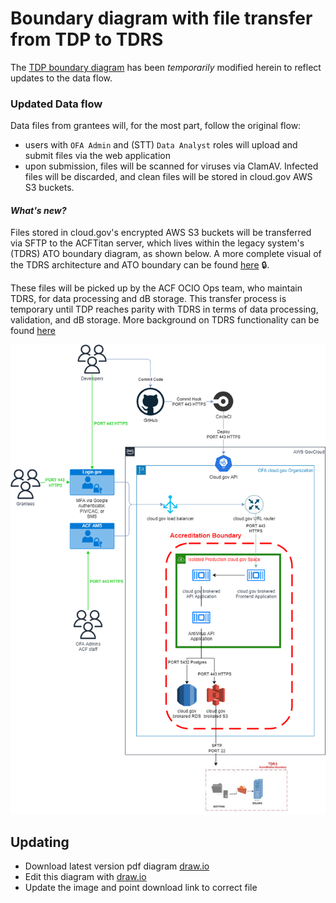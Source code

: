 # Boundary diagram with file transfer from TDP to TDRS


The [TDP boundary diagram](../boundary-diagram.md) has been _temporarily_ modified herein to reflect updates to the data flow. 




### Updated Data flow

Data files from grantees will, for the most part, follow the original flow:
- users with `OFA Admin` and (STT) `Data Analyst` roles will upload and submit files via the web application 
- upon submission, files will be scanned for viruses via ClamAV. Infected files will be discarded, and clean files will be stored in cloud.gov AWS S3 buckets. 

#### _What's new?_
Files stored in cloud.gov's encrypted AWS S3 buckets will be transferred via SFTP to the ACFTitan server, which lives within the legacy system's (TDRS) ATO boundary diagram, as shown below. A more complete visual of the TDRS architecture and ATO boundary can be found [here](https://hhsgov.sharepoint.com/sites/TANFDataPortalOFA-TestPrivateChannel/Shared%20Documents/Forms/AllItems.aspx?id=%2Fsites%2FTANFDataPortalOFA%2DTestPrivateChannel%2FShared%20Documents%2FTest%20Private%20Channel%2FExamples%2FTDRS%2FBoundary%20Diagram%2FTANF%20Network%20Diagram%2EJPG&parent=%2Fsites%2FTANFDataPortalOFA%2DTestPrivateChannel%2FShared%20Documents%2FTest%20Private%20Channel%2FExamples%2FTDRS%2FBoundary%20Diagram) :lock:. 

These files will be picked up by the ACF OCIO Ops team, who maintain TDRS, for data processing and dB storage. This transfer process is temporary until TDP reaches parity with TDRS in terms of data processing, validation, and dB storage. More background on TDRS functionality can be found [here](../../Background/Current-TDRS.md)

![Boundary diagram](diagram.png)

## Updating

- Download latest version pdf diagram [draw.io](diagram.drawio)
- Edit this diagram with [draw.io](https://app.diagrams.net/)
- Update the image and point download link to correct file
